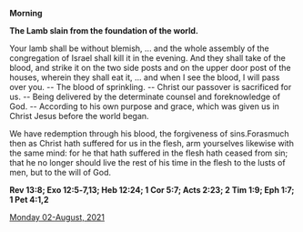 **Morning**

**The Lamb slain from the foundation of the world.**
 
Your lamb shall be without blemish, ... and the whole assembly of the congregation of Israel shall kill it in the evening. And they shall take of the blood, and strike it on the two side posts and on the upper door post of the houses, wherein they shall eat it, ... and when I see the blood, I will pass over you. -- The blood of sprinkling. -- Christ our passover is sacrificed for us. -- Being delivered by the determinate counsel and foreknowledge of God. -- According to his own purpose and grace, which was given us in Christ Jesus before the world began.
 
We have redemption through his blood, the forgiveness of sins.Forasmuch then as Christ hath suffered for us in the flesh, arm yourselves likewise with the same mind: for he that hath suffered in the flesh hath ceased from sin; that he no longer should live the rest of his time in the flesh to the lusts of men, but to the will of God.  

**Rev 13:8; Exo 12:5‑7,13; Heb 12:24; 1 Cor 5:7; Acts 2:23; 2 Tim 1:9; Eph 1:7; 1 Pet 4:1,2**

[Monday 02-August, 2021](https://t.me/daily_light)
